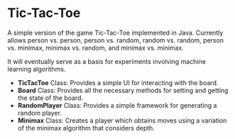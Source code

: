 # Tic-Tac-Toe

A simple version of the game Tic-Tac-Toe implemented in Java.
Currently allows person vs. person, person vs. random, random vs. random, person vs. minimax, minimax vs. random, and minimax vs. minimax.

It will eventually serve as a basis for experiments involving machine learning algorithms.

* **TicTacToe** Class: Provides a simple UI for interacting with the board.
* **Board** Class: Provides all the necessary methods for setting and getting the state of the board.
* **RandomPlayer** Class: Provides a simple framework for generating a random player.
* **Minimax** Class: Creates a player which obtains moves using a variation of the minimax algorithm that considers depth.
